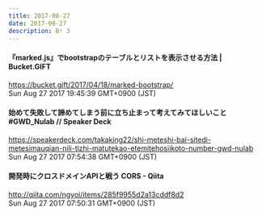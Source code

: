 ```yaml
---
title: 2017-08-27
date: 2017-08-27
description: B! 3
---
```


#### 『marked.js』でbootstrapのテーブルとリストを表示させる方法 | Bucket.GIFT
https://bucket.gift/2017/04/18/marked-bootstrap/<br>
Sun Aug 27 2017 19:45:39 GMT+0900 (JST)<br>


#### 始めて失敗して諦めてしまう前に立ち止まって考えてみてほしいこと #GWD_Nulab // Speaker Deck
https://speakerdeck.com/takaking22/shi-meteshi-bai-sitedi-metesimauqian-nili-tizhi-matutekao-etemitehosiikoto-number-gwd-nulab<br>
Sun Aug 27 2017 07:54:38 GMT+0900 (JST)<br>


#### 開発時にクロスドメインAPIと戦う CORS - Qiita
http://qiita.com/ngyoi/items/285f9955d2a13cddf8d2<br>
Sun Aug 27 2017 07:50:31 GMT+0900 (JST)<br>


